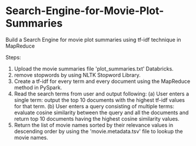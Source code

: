 # Search-Engine-for-Movie-Plot-Summaries
Build a Search Engine for movie plot summaries using tf-idf technique in MapReduce

Steps:
1. Upload the movie summaries file 'plot_summaries.txt' Databricks.
2. remove stopwords by using NLTK Stopword Library.
3. Create a tf-idf for every term and every document using the MapReduce method in PySpark.
4. Read the search terms from user and output following:
(a) User enters a single term: output the top 10 documents with the highest tf-idf values for that term.
(b) User enters a query consisting of multiple terms: evaluate cosine similarity between the query and all the documents and return top 10 documents having the highest cosine similarity values.
5. Return the list of movie names sorted by their relevance values in descending order by using the 'movie.metadata.tsv' file to lookup the movie names.

